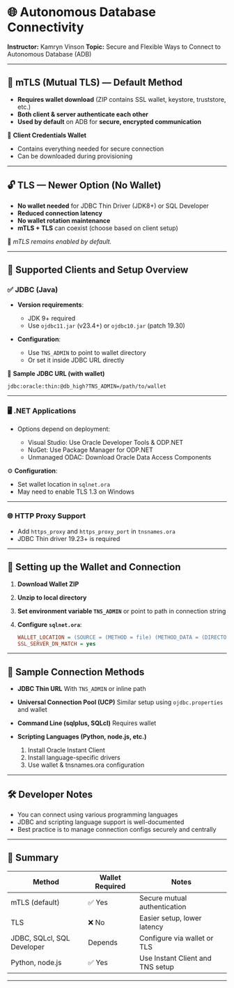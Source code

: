 # 🌐 Autonomous Database Connectivity

**Instructor:** Kamryn Vinson
**Topic:** Secure and Flexible Ways to Connect to Autonomous Database (ADB)

---

## 🔐 **mTLS (Mutual TLS) — Default Method**

* **Requires wallet download** (ZIP contains SSL wallet, keystore, truststore, etc.)
* **Both client & server authenticate each other**
* **Used by default** on ADB for **secure, encrypted communication**

🧳 **Client Credentials Wallet**

* Contains everything needed for secure connection
* Can be downloaded during provisioning

---

## 🔓 **TLS — Newer Option (No Wallet)**

* **No wallet needed** for JDBC Thin Driver (JDK8+) or SQL Developer
* **Reduced connection latency**
* **No wallet rotation maintenance**
* **mTLS + TLS** can coexist (choose based on client setup)

📌 *mTLS remains enabled by default.*

---

## 🧰 Supported Clients and Setup Overview

### ✅ JDBC (Java)

* **Version requirements**:

  * JDK 9+ required
  * Use `ojdbc11.jar` (v23.4+) or `ojdbc10.jar` (patch 19.30)
* **Configuration**:

  * Use `TNS_ADMIN` to point to wallet directory
  * Or set it inside JDBC URL directly

🧾 **Sample JDBC URL (with wallet)**

```
jdbc:oracle:thin:@db_high?TNS_ADMIN=/path/to/wallet
```

---

### 🖥 .NET Applications

* Options depend on deployment:

  * Visual Studio: Use Oracle Developer Tools & ODP.NET
  * NuGet: Use Package Manager for ODP.NET
  * Unmanaged ODAC: Download Oracle Data Access Components

⚙️ **Configuration**:

* Set wallet location in `sqlnet.ora`
* May need to enable TLS 1.3 on Windows

---

### 🌐 HTTP Proxy Support

* Add `https_proxy` and `https_proxy_port` in `tnsnames.ora`
* JDBC Thin driver 19.23+ is required

---

## 📁 Setting up the Wallet and Connection

1. **Download Wallet ZIP**
2. **Unzip to local directory**
3. **Set environment variable `TNS_ADMIN`** or point to path in connection string
4. **Configure `sqlnet.ora`**:

   ```ini
   WALLET_LOCATION = (SOURCE = (METHOD = file) (METHOD_DATA = (DIRECTORY=/wallet_path)))
   SSL_SERVER_DN_MATCH = yes
   ```

---

## 🧩 Sample Connection Methods

* **JDBC Thin URL**
  With `TNS_ADMIN` or inline path
* **Universal Connection Pool (UCP)**
  Similar setup using `ojdbc.properties` and wallet
* **Command Line (sqlplus, SQLcl)**
  Requires wallet
* **Scripting Languages (Python, node.js, etc.)**

  1. Install Oracle Instant Client
  2. Install language-specific drivers
  3. Use wallet & tnsnames.ora configuration

---

## 🛠 Developer Notes

* You can connect using various programming languages
* JDBC and scripting language support is well-documented
* Best practice is to manage connection configs securely and centrally

---

## 📌 Summary

| Method                     | Wallet Required | Notes                            |
| -------------------------- | --------------- | -------------------------------- |
| mTLS (default)             | ✅ Yes           | Secure mutual authentication     |
| TLS                        | ❌ No            | Easier setup, lower latency      |
| JDBC, SQLcl, SQL Developer | Depends         | Configure via wallet or TLS      |
| Python, node.js            | ✅ Yes           | Use Instant Client and TNS setup |

---
